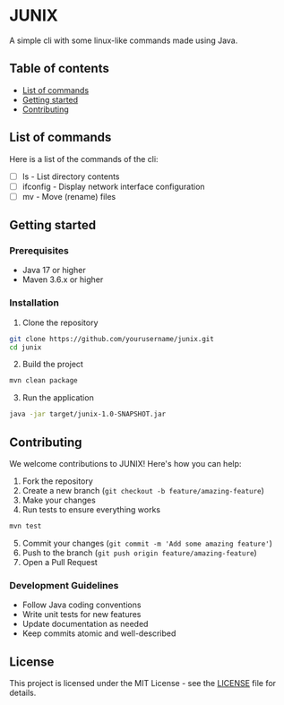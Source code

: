 # JUNIX

A simple cli with some linux-like commands made using Java.

## Table of contents

- [List of commands](#list-of-commands)
- [Getting started](#getting-started)
- [Contributing](#contributing)

## List of commands

Here is a list of the commands of the cli:

- [ ] ls - List directory contents
- [ ] ifconfig - Display network interface configuration
- [ ] mv - Move (rename) files

## Getting started

### Prerequisites

- Java 17 or higher
- Maven 3.6.x or higher

### Installation

1. Clone the repository

```bash
git clone https://github.com/yourusername/junix.git
cd junix
```

2. Build the project

```bash
mvn clean package
```

3. Run the application

```bash
java -jar target/junix-1.0-SNAPSHOT.jar
```

## Contributing

We welcome contributions to JUNIX! Here's how you can help:

1. Fork the repository
2. Create a new branch (`git checkout -b feature/amazing-feature`)
3. Make your changes
4. Run tests to ensure everything works

```bash
mvn test
```

5. Commit your changes (`git commit -m 'Add some amazing feature'`)
6. Push to the branch (`git push origin feature/amazing-feature`)
7. Open a Pull Request

### Development Guidelines

- Follow Java coding conventions
- Write unit tests for new features
- Update documentation as needed
- Keep commits atomic and well-described

## License

This project is licensed under the MIT License - see the [LICENSE](LICENSE) file for details.
